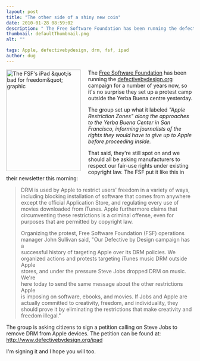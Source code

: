 ```yaml
---
layout: post
title: "The other side of a shiny new coin"
date: 2010-01-28 08:59:02
description: " The Free Software Foundation has been running the defectivebydesign.org campaign for a number of years now, so it&#8217;s no surprise they set up a protest camp outside the Yerba Buena centre yesterday. The group set up what it labeled&#8230;"
thumbnail: defaultThumbnail.png
alt: ""

tags: Apple, defectivebydesign, drm, fsf, ipad
author: dug
---
```


<p><a href="http://www.donkeyontheedge.com/assets_c/2010/01/FSFipad-446.html" onclick="window.open('http://www.donkeyontheedge.com/assets_c/2010/01/FSFipad-446.html','popup','width=367,height=500,scrollbars=no,resizable=no,toolbar=no,directories=no,location=no,menubar=no,status=no,left=0,top=0'); return false"><img src="http://www.donkeyontheedge.com/assets_c/2010/01/FSFipad-thumb-200x272-446.jpg" width="200" height="272" alt="The FSF's iPad &amp;quot;is bad for freedom&amp;quot; graphic" class="mt-image-left" style="float: left; margin: 0 20px 5px 0;" /></a></p>

<p>The <a href="http://www.fsf.org/">Free Software Foundation</a> has been running the <a href="http://www.defectivebydesign.org/">defectivebydesign.org</a> campaign for a number of years now, so it's no surprise they set up a protest camp outside the Yerba Buena centre yesterday. </p>

<p>The group set up what it labeled <em>"Apple Restriction Zones" along the approaches to the Yerba Buena Center in San Francisco, informing journalists of the rights they would have to give up to Apple before proceeding inside.</em></p>

<p>That said, they're still spot on and we should all be asking manufacturers to respect our fair-use rights under existing copyright law. The <span class="caps">FSF </span>put it like this in their newsletter this morning:</p>

<blockquote><p><span class="caps">DRM </span>is used by Apple to restrict users' freedom in a variety of ways,<br />
including blocking installation of software that comes from anywhere<br />
except the official Application Store, and regulating every use of<br />
movies downloaded from iTunes. Apple furthermore claims that<br />
circumventing these restrictions is a criminal offense, even for<br />
purposes that are permitted by copyright law.</p>

<p>Organizing the protest, Free Software Foundation (FSF) operations<br />
manager John Sullivan said, "Our Defective by Design campaign has a<br />
successful history of targeting Apple over its <span class="caps">DRM </span>policies. We<br />
organized actions and protests targeting iTunes music <span class="caps">DRM </span>outside Apple<br />
stores, and under the pressure Steve Jobs dropped <span class="caps">DRM </span>on music. We're<br />
here today to send the same message about the other restrictions Apple<br />
is imposing on software, ebooks, and movies. If Jobs and Apple are<br />
actually committed to creativity, freedom, and individuality, they<br />
should prove it by eliminating the restrictions that make creativity and<br />
freedom illegal."</p></blockquote>

<p>The group is asking citizens to sign a petition calling on Steve Jobs to<br />
remove <span class="caps">DRM </span>from Apple devices. The petition can be found at:<br />
<a href="http://www.defectivebydesign.org/ipad">http://www.defectivebydesign.org/ipad</a></p>

<p>I'm signing it and I hope you will too.</p>
